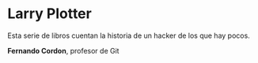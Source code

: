 # Larry Plotter

Esta serie de libros cuentan la historia de un hacker de los que hay pocos.

**Fernando Cordon**, profesor de Git[]()
